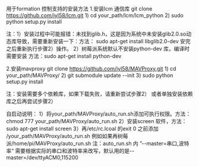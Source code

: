 用于formation 控制支持的安装方法
1.安装lcm 通信库
git clone https://github.com/jyl58/lcm.git
1)
cd your_path/lcm/lcm_python
2)
sudo python setup.py install

注：1）安装过程中可能报错：未找到glib.h，这是因为系统中未安装glib2.0.so动态库导致，需要重新安装一下：方法： sudo apt-get install libglib2.0-dev
安完之后重新执行步骤2）操作。
2）树莓派系统默认不安装python-dev 库，编译时需要安装 方法：sudo apt-get install python-dev

2.安装mavproxy
git clone https://github.com/jyl58/MAVProxy.git
1)
cd your_path/MAVProxy/
2)
git submodule update --init 
3)
sudo python setup.py install

注：安装需要多个依赖库，如果下载失败，请重新尝试步骤2） 或者单独安装依赖库之后再尝试步骤2）


自启动说明：
1）将your_path/MAVProxy/auto_run.sh添加可执行权限。方法： chmod 777 your_path/MAVProxy/auto_run.sh
2）安装screen 软件，方法： sudo apt-get install screen
3）再/etc/rc.lcoal 的exit 0 之前添加 /your_path/MAVProxy/auto_run.sh 例如如果再树莓派/home/pi/MAVProxy/auto_run.sh
注：auto_run.sh 内 ”--master=串口,波特率“ 需要根据实际的串口和波特率来改写，默认用的是--master=/dev/ttyACM0,115200